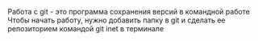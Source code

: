Работа с git - это программа сохранения версий в командной работе
Чтобы начать работу, нужно добавить папку в git и сделать ее репозиторием командой git inet в терминале
